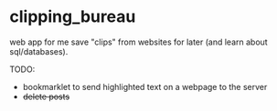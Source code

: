 # clipping_bureau

web app for me save "clips" from websites for later (and learn about sql/databases).

TODO: 
- bookmarklet to send highlighted text on a webpage to the server
- ~~delete posts~~
